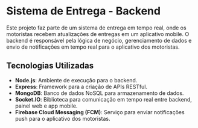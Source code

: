 # Sistema de Entrega - Backend

Este projeto faz parte de um sistema de entrega em tempo real, onde os motoristas recebem atualizações de entregas em um aplicativo mobile. O backend é responsável pela lógica de negócio, gerenciamento de dados e envio de notificações em tempo real para o aplicativo dos motoristas.

## Tecnologias Utilizadas

- **Node.js**: Ambiente de execução para o backend.
- **Express**: Framework para a criação de APIs RESTful.
- **MongoDB**: Banco de dados NoSQL para armazenamento de dados.
- **Socket.IO**: Biblioteca para comunicação em tempo real entre backend, painel web e app mobile.
- **Firebase Cloud Messaging (FCM)**: Serviço para enviar notificações push para o aplicativo dos motoristas.
